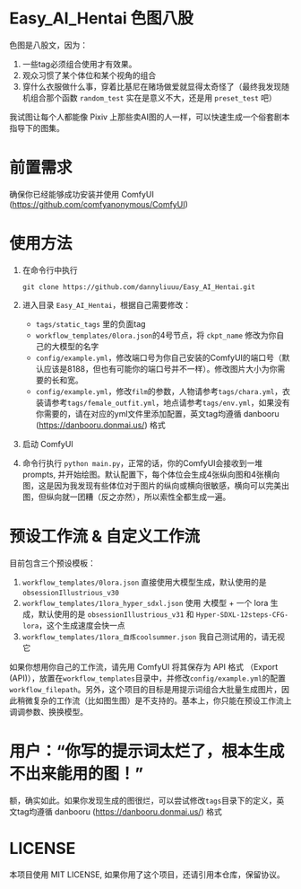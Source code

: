 # Easy_AI_Hentai 色图八股

色图是八股文，因为：
1. 一些tag必须组合使用才有效果。
2. 观众习惯了某个体位和某个视角的组合
3. 穿什么衣服做什么事，穿着比基尼在赌场做爱就显得太奇怪了（最终我发现随机组合那个函数 `random_test` 实在是意义不大，还是用 `preset_test` 吧）

我试图让每个人都能像 Pixiv 上那些卖AI图的人一样，可以快速生成一个俗套剧本指导下的图集。

# 前置需求
确保你已经能够成功安装并使用 ComfyUI (https://github.com/comfyanonymous/ComfyUI)

# 使用方法
1. 在命令行中执行 

    `git clone https://github.com/dannyliuuu/Easy_AI_Hentai.git`
2. 进入目录 `Easy_AI_Hentai`，根据自己需要修改：
   - `tags/static_tags` 里的负面tag
   - `workflow_templates/0lora.json`的4号节点，将 `ckpt_name` 修改为你自己的大模型的名字
   - `config/example.yml`，修改端口号为你自己安装的ComfyUI的端口号（默认应该是8188，但也有可能你的端口号并不一样）。修改图片大小为你需要的长和宽。
   - `config/example.yml`，修改`film`的参数，人物请参考`tags/chara.yml`，衣装请参考`tags/female_outfit.yml`，地点请参考`tags/env.yml`，如果没有你需要的，请在对应的yml文件里添加配置，英文tag均遵循 danbooru (https://danbooru.donmai.us/) 格式
3. 启动 ComfyUI
4. 命令行执行 `python main.py`，正常的话，你的ComfyUI会接收到一堆 prompts, 并开始绘图。默认配置下，每个体位会生成4张纵向图和4张横向图，这是因为我发现有些体位对于图片的纵向或横向很敏感，横向可以完美出图，但纵向就一团糟（反之亦然），所以索性全都生成一遍。

# 预设工作流 & 自定义工作流 
目前包含三个预设模板：

1. `workflow_templates/0lora.json` 直接使用大模型生成，默认使用的是 `obsessionIllustrious_v30`
2. `workflow_templates/1lora_hyper_sdxl.json` 使用 大模型 + 一个 lora 生成，默认使用的是 `obsessionIllustrious_v31` 和 `Hyper-SDXL-12steps-CFG-lora`，这个生成速度会快一点
3. `workflow_templates/1lora_自炼coolsummer.json` 我自己测试用的，请无视它

如果你想用你自己的工作流，请先用 ComfyUI 将其保存为 API 格式 （Export (API)），放置在`workflow_templates`目录中，并修改`config/example.yml`的配置`workflow_filepath`。另外，这个项目的目标是用提示词组合大批量生成图片，因此稍微复杂的工作流（比如图生图）是不支持的。基本上，你只能在预设工作流上调调参数、换换模型。

# 用户：“你写的提示词太烂了，根本生成不出来能用的图！”
额，确实如此。如果你发现生成的图很烂，可以尝试修改`tags`目录下的定义，英文tag均遵循 danbooru (https://danbooru.donmai.us/) 格式

# LICENSE
本项目使用 MIT LICENSE, 如果你用了这个项目，还请引用本仓库，保留协议。
